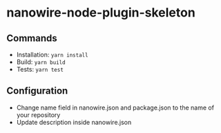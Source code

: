 # nanowire-node-plugin-skeleton

## Commands

- Installation: `yarn install`
- Build: `yarn build`
- Tests: `yarn test`

## Configuration

- Change name field in nanowire.json and package.json to the name of your repository
- Update description inside nanowire.json
